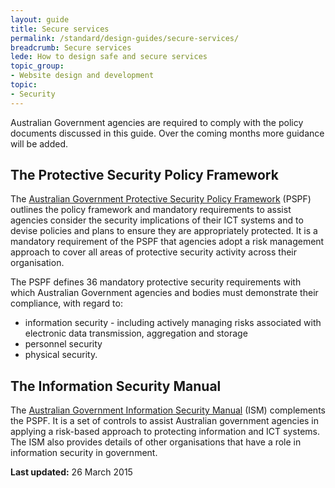 ```yaml
---
layout: guide
title: Secure services
permalink: /standard/design-guides/secure-services/
breadcrumb: Secure services
lede: How to design safe and secure services
topic_group:
- Website design and development
topic:
- Security
---
```

Australian Government agencies are required to comply with the policy documents discussed in this guide. Over the coming months more guidance will be added.

## The Protective Security Policy Framework

The [Australian Government Protective Security Policy Framework](https://www.protectivesecurity.gov.au/) (PSPF) outlines the policy framework and mandatory requirements to assist agencies consider the security implications of their ICT systems and to devise policies and plans to ensure they are appropriately protected. It is a mandatory requirement of the PSPF that agencies adopt a risk management approach to cover all areas of protective security activity across their organisation.

The PSPF defines 36 mandatory protective security requirements with which Australian Government agencies and bodies must demonstrate their compliance, with regard to:

*   information security - including actively managing risks associated with electronic data transmission, aggregation and storage
*   personnel security
*   physical security.

## The Information Security Manual

The [Australian Government Information Security Manual](http://www.asd.gov.au/infosec/ism/) (ISM) complements the PSPF. It is a set of controls to assist Australian government agencies in applying a risk-based approach to protecting information and ICT systems. The ISM also provides details of other organisations that have a role in information security in government.

**Last updated:** 26 March 2015
